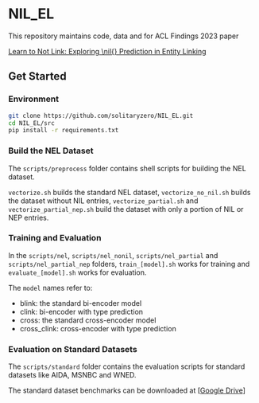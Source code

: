 # NIL_EL

This repository maintains code, data and for ACL Findings 2023 paper 

[Learn to Not Link: Exploring \nil{} Prediction in Entity Linking]()

## Get Started

### Environment
```bash
git clone https://github.com/solitaryzero/NIL_EL.git
cd NIL_EL/src
pip install -r requirements.txt
```

### Build the NEL Dataset
The `scripts/preprocess` folder contains shell scripts for building the NEL dataset.

`vectorize.sh` builds the standard NEL dataset,
`vectorize_no_nil.sh` builds the dataset without NIL entries, 
`vectorize_partial.sh` and `vectorize_partial_nep.sh` build the dataset with only a portion of NIL or NEP entries.

### Training and Evaluation
In the `scripts/nel`, `scripts/nel_nonil`, `scripts/nel_partial` and `scripts/nel_partial_nep` folders, `train_[model].sh` works for training and `evaluate_[model].sh` works for evaluation.

The `model` names refer to:
- blink: the standard bi-encoder model
- clink: bi-encoder with type prediction
- cross: the standard cross-encoder model
- cross_clink: cross-encoder with type prediction

### Evaluation on Standard Datasets
The `scripts/standard` folder contains the evaluation scripts for standard datasets like AIDA, MSNBC and WNED.

The standard dataset benchmarks can be downloaded at [[Google Drive](https://drive.google.com/file/d/1JasibUxRGMbumKY4ZO7zLRz0yPhlOpfN/view?usp=sharing)]